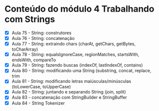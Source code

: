 # Conteúdo do módulo 4 Trabalhando com Strings

- [x] Aula 75 - String: construtores
- [x] Aula 76 - String: concatenação
- [x] Aula 77 - String: extraindo chars (charAt, getChars, getBytes, toCharArray)
- [x] Aula 78 - String: equalsIgnoreCase, regionMatches, startsWith, endsWith, compareTo
- [x] Aula 79 - String: fazendo buscas (indexOf, lastIndexOf, contains)
- [x] Aula 80 - String: modificando uma String (substring, concat, replace, trim
- [x] Aula 81 - String: modificando letras maiúsculas/minúsculas (toLowerCase, toUpperCase)
- [x] Aula 82 - String: juntando e separando String (join, split)
- [x] Aula 83 - concatenação com StringBuilder e StringBuffer
- [x] Aula 84 - String Tokenizer